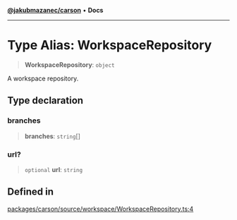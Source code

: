 [**@jakubmazanec/carson**](../README.md) • **Docs**

---

# Type Alias: WorkspaceRepository

> **WorkspaceRepository**: `object`

A workspace repository.

## Type declaration

### branches

> **branches**: `string`[]

### url?

> `optional` **url**: `string`

## Defined in

[packages/carson/source/workspace/WorkspaceRepository.ts:4](https://github.com/jakubmazanec/tools/blob/863f04cbbb9368fd023f0309084819aa9247d808/packages/carson/source/workspace/WorkspaceRepository.ts#L4)
